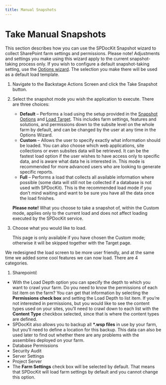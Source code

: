 ```yaml
---
title: Manual Snapshots
---
```


# Take Manual Snapshots

This section describes how you can use the SPDocKit Snapshot wizard to collect SharePoint farm settings and permissions.
Please note! Adjustments and settings you make using this wizard apply to the current snapshot-taking process only. If you wish to configure a default snapshot-taking setting, use the [Options wizard](#internal\get-to-know-spdockit\backstage-screen\options-wizard.md). The selection you make there will be used as a default load template.

1. Navigate to the Backstage Actions Screen and click the Take Snapshot button.
2. Select the snapshot mode you wish the application to execute. There are three choices:
    * __Default__ – Performs a load using the setup provided in the [Snapshot Options](#internal\get-to-know-spdockit\backstage-screen\options-wizard.md) and [Load Target](#internal\get-to-know-spdockit\backstage-screen\options-wizard.md). This includes farm settings, features and solutions, and permissions down to the subsite level on the whole farm by default, and can be changed by the user at any time in the Options Wizard.
    * __Custom__ – Allows the user to specify exactly what information should be loaded. You can also choose which web applications, site collections or even subsites data will be retrieved.
    It can be the fastest load option if the user wishes to have access only to specific data, and is aware what data he is interested in. This mode is recommended for more advanced users who are looking to generate specific reports.
    * __Full__ – Performs a load that collects all available information where possible (some data will still not be collected if a database is not used with SPDocKit).
    This is the recommended load mode if you don’t mind waiting and want to be sure you have all the data once the load finishes.

   __Please note!__ What you choose to take a snapshot of, within the Custom mode, applies only to the current load and does not affect loading executed by the SPDocKit service.
3. Choose what you would like to load.

   This page is only available if you have chosen the Custom mode; otherwise it will be skipped together with the Target page.
   
We redesigned the load screen to be more user friendly, and at the same time we added some cool features we can now load. There are 4 categories. 
1. Sharepointč
* With the Load Depth option you can specify the depth to which you want to crawl your farm. Do you need to know the permissions of each list item on the farm? You can get that information by selecting the __Permissions check box__ and setting the Load Depth to list item. If you’re not interested in permissions, but you would like to see the content types used on your sites, you’ll need to crawl down to each list with the __Content Type__ checkbox selected, since that is where the content types are defined.
* SPDocKit also allows you to backup all __*.wsp files__ in use by your farm, but you’ll need to define a location for this backup. This data can also be used later to find out whether there are any problems with the assemblies deployed on your farm.
* Database Permissions 
* Security Audit
* Server Settings
* Project Server
* The __Farm Settings__ check box will be selected by default. That means that SPDocKit will load farm settings by default and you cannot change this option.
